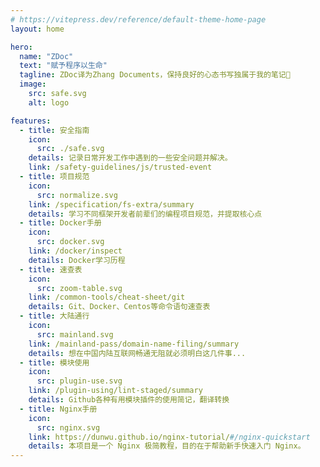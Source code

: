 ```yaml
---
# https://vitepress.dev/reference/default-theme-home-page
layout: home

hero:
  name: "ZDoc"
  text: "赋予程序以生命"
  tagline: ZDoc译为Zhang Documents，保持良好的心态书写独属于我的笔记💪
  image:
    src: safe.svg
    alt: logo

features:
  - title: 安全指南
    icon:
      src: ./safe.svg
    details: 记录日常开发工作中遇到的一些安全问题并解决。
    link: /safety-guidelines/js/trusted-event
  - title: 项目规范
    icon:
      src: normalize.svg
    link: /specification/fs-extra/summary
    details: 学习不同框架开发者前辈们的编程项目规范，并提取核心点
  - title: Docker手册
    icon:
      src: docker.svg
    link: /docker/inspect
    details: Docker学习历程
  - title: 速查表
    icon:
      src: zoom-table.svg
    link: /common-tools/cheat-sheet/git
    details: Git、Docker、Centos等命令语句速查表
  - title: 大陆通行
    icon:
      src: mainland.svg
    link: /mainland-pass/domain-name-filing/summary
    details: 想在中国内陆互联网畅通无阻就必须明白这几件事...
  - title: 模块使用
    icon:
      src: plugin-use.svg
    link: /plugin-using/lint-staged/summary
    details: Github各种有用模块插件的使用简记，翻译转换
  - title: Nginx手册
    icon:
      src: nginx.svg
    link: https://dunwu.github.io/nginx-tutorial/#/nginx-quickstart
    details: 本项目是一个 Nginx 极简教程，目的在于帮助新手快速入门 Nginx。
---
```

